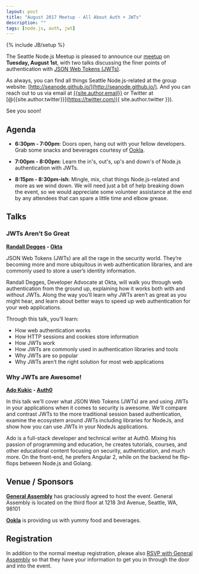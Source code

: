 ```yaml
---
layout: post
title: "August 2017 Meetup - All About Auth + JWTs"
description: ""
tags: [node.js, auth, jwt]
---
```

{% include JB/setup %}

The Seattle Node.js Meetup is pleased to announce our
[meetup](TODO)
on **Tuesday, August 1st**, with two talks discussing the finer points of
authentication with [JSON Web Tokens (JWTs)](https://jwt.io/).

As always, you can find all things Seattle Node.js-related at the group website:
[http://seanode.github.io/](http://seanode.github.io/). And you can reach out to
us via email at [{{site.author.email}}](mailto:{{site.author.email}}) or Twitter
at [@{{site.author.twitter}}](https://twitter.com/{{ site.author.twitter }}).

See you soon!

## Agenda

* **6:30pm - 7:00pm**: Doors open, hang out with your fellow developers. Grab some snacks and beverages courtesy of [Ookla](http://www.ookla.com/).

* **7:00pm - 8:00pm**: Learn the in's, out's, up's and down's of Node.js authentication with JWTs.

* **8:15pm - 8:30pm-ish**: Mingle, mix, chat things Node.js-related and more as we wind down. We will need just a bit of help breaking down the event, so we would appreciate some volunteer assistance at the end by any attendees that can spare a little time and elbow grease.

<!-- more start -->

## Talks

### JWTs Aren’t So Great

**[Randall Degges](https://twitter.com/rdegges) - [Okta](https://www.okta.com)**

JSON Web Tokens (JWTs) are all the rage in the security world. They’re becoming more and more ubiquitous in web authentication libraries, and are commonly used to store a user’s identity information.

Randall Degges, Developer Advocate at Okta, will walk you through web authentication from the ground up, explaining how it works both with and without JWTs. Along the way you’ll learn why JWTs aren’t as great as you might hear, and learn about better ways to speed up web authentication for your web applications.

Through this talk, you’ll learn:

* How web authentication works
* How HTTP sessions and cookies store information
* How JWTs work
* How JWTs are commonly used in authentication libraries and tools
* Why JWTs are so popular
* Why JWTs aren’t the right solution for most web applications

### Why JWTs are Awesome!

**[Ado Kukic](https://twitter.com/kukicado) - [Auth0](https://auth0.com/)**

In this talk we'll cover what JSON Web Tokens (JWTs) are and using JWTs in your applications when it comes to security is awesome. We'll compare and contrast JWTs to the more traditional session based authentication, examine the ecosystem around JWTs including libraries for NodeJs, and show how you can use JWTs in your NodeJs applications.

Ado is a full-stack developer and technical writer at Auth0. Mixing his passion of programming and education, he creates tutorials, courses, and other educational content focusing on security, authentication, and much more. On the front-end, he prefers Angular 2, while on the backend he flip-flops between Node.js and Golang.

## Venue / Sponsors

**[General Assembly](https://generalassemb.ly/seattle)** has graciously agreed to host the event.
General Assembly is located on the third floor at 1218 3rd Avenue, Seattle, WA, 98101

**[Ookla](http://www.ookla.com/)** is providing us with yummy food and beverages.

## Registration

In addition to the normal meetup registration, please also
[RSVP with General Assembly](TODO) so that they have your information to get you
in through the door and into the event.

<!-- more end -->
